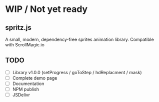 # WIP / Not yet ready

## spritz.js
A small, modern, dependency-free sprites animation library. Compatible with ScrollMagic.io

## TODO
* [ ] Library v1.0.0 (setProgress / goToStep / hdReplacment / mask)
* [ ] Complete demo page
* [ ] Documentation
* [ ] NPM publish
* [ ] JSDelivr
